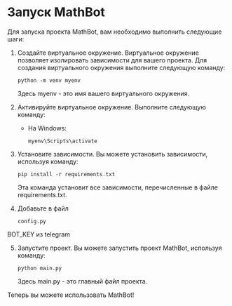 # Запуск MathBot

Для запуска проекта MathBot, вам необходимо выполнить следующие шаги:

1. Создайте виртуальное окружение. Виртуальное окружение позволяет изолировать зависимости для вашего проекта. Для создания виртуального окружения выполните следующую команду:

   
    ```python -m venv myenv ```
   

   Здесь myenv - это имя вашего виртуального окружения.

2. Активируйте виртуальное окружение. Выполните следующую команду:

   - На Windows:

     
     ```myenv\Scripts\activate```
     

3. Установите зависимости. Вы можете установить зависимости, используя команду:

   
   ```pip install -r requirements.txt```
   

   Эта команда установит все зависимости, перечисленные в файле requirements.txt.

4. Добавьте в файл 

   ```config.py```
    
  BOT_KEY из telegram
  

5. Запустите проект. Вы можете запустить проект MathBot, используя команду:

   
   ```python main.py```
   

   Здесь main.py - это главный файл проекта.

Теперь вы можете использовать MathBot!
